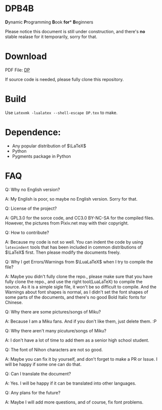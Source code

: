 # DPB4B
**D**ynamic **P**rogramming **B**ook **for*** **B**eginners

Please notice this document is still under construction, and there's **no** stable realase for it temporarily, sorry for that.

# Download
PDF File: [DP](https://github.com/MingqiHuang/DB4B/blob/master/DP.pdf)

If source code is needed, please fully clone this repository.

# Build
Use `Latexmk -lualatex --shell-escape DP.tex` to make.

# Dependence:
- Any popular distribution of $\LaTeX$
- Python
- Pygments package in Python

# FAQ
Q: Why no English version?

A: My English is poor, so maybe no English version. Sorry for that.

Q: License of the project?

A: GPL3.0 for the sorce code, and CC3.0 BY-NC-SA for the compiled files. However, the pictures from Pixiv.net may with their copyright.

Q: How to contribute?

A: Because my code is not so well. You can indent the code by using `latexindent` tools that has been included in common distributions of $\LaTeX$ first. Then please modify the documents freely.

Q: Why I get Errors/Warnings from $\LuaLaTeX$ when I try to compile the file?

A: Maybe you didn't fully clone the repo., please make sure that you have fully clone the repo., and use the right tool(LuaLaTeX)  to compile the source. As it is a simple sigle file, it won't be so difficult to compile. And the Warnings about font shapes is normal, as I didn't set the font shapes of some parts of the documents, and there's no good Bold Italic fonts for Chinese.

Q: Why there are some pictures/songs of Miku?

A: Because I am a Miku fans. And if you don't like them, just delete them. :P

Q: Why there aren't many picuture/songs of Miku?

A: I don't have a lot of time to add them as a senior high school student.

Q: The font of Nihon characters are not so good.

A: Maybe you can fix it by yourself, and don't forget to make a PR or Issue. I will be happy if some one can do that.

Q: Can I translate the document?

A: Yes. I will be happy if it can be translated into other languages.

Q: Any plans for the future?

A: Maybe I will add more questions, and of course, fix font problems.
